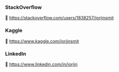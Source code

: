 ### StackOverflow
:link: https://stackoverflow.com/users/1838257/jorijnsmit

### Kaggle
:link: https://www.kaggle.com/jorijnsmit

### LinkedIn
:link: https://www.linkedin.com/in/jorijn

<!--
- VAT: NL001554039B55
- CoC: 72659114
-->
